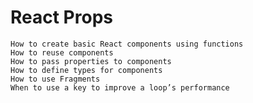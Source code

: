 # React Props

    How to create basic React components using functions
    How to reuse components
    How to pass properties to components
    How to define types for components
    How to use Fragments
    When to use a key to improve a loop’s performance